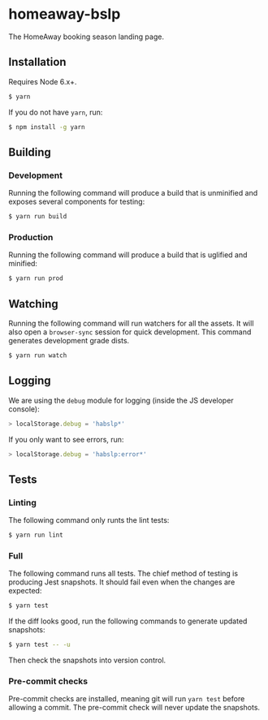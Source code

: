 # homeaway-bslp

The HomeAway booking season landing page.

## Installation

Requires Node 6.x+.

```bash
$ yarn
```

If you do not have `yarn`, run:

```bash
$ npm install -g yarn
```

## Building

### Development

Running the following command will produce a build that is unminified and
exposes several components for testing:

```bash
$ yarn run build
```

### Production

Running the following command will produce a build that is uglified and
minified:

```bash
$ yarn run prod
```

## Watching

Running the following command will run watchers for all the assets. It will also
open a `browser-sync` session for quick development. This command generates
development grade dists.

```bash
$ yarn run watch
```

## Logging

We are using the `debug` module for logging (inside the JS developer console):

```js
> localStorage.debug = 'habslp*'
```

If you only want to see errors, run:
```js
> localStorage.debug = 'habslp:error*'
```

## Tests

### Linting

The following command only runts the lint tests:

```bash
$ yarn run lint
```

### Full

The following command runs all tests. The chief method of testing is producing
Jest snapshots. It should fail even when the changes are expected:

```bash
$ yarn test
```

If the diff looks good, run the following commands to generate updated
snapshots:

```bash
$ yarn test -- -u
```

Then check the snapshots into version control.

### Pre-commit checks

Pre-commit checks are installed, meaning git will run `yarn test` before
allowing a commit. The pre-commit check will never update the snapshots.
